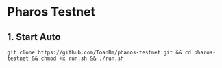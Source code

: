 # Pharos Testnet

## 1. Start Auto
```
git clone https://github.com/ToanBm/pharos-testnet.git && cd pharos-testnet && chmod +x run.sh && ./run.sh
```


